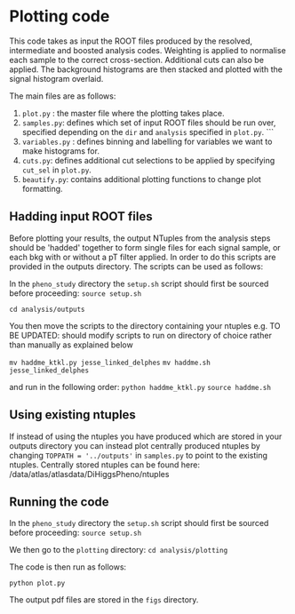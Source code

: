 # Plotting code

This code takes as input the ROOT files produced by the resolved, intermediate and boosted analysis codes. 
Weighting is applied to normalise each sample to the correct cross-section. Additional cuts can also be applied.
The background histograms are then stacked and plotted with the signal histogram overlaid. 

The main files are as follows: 
1) ```plot.py``` : the master file where the plotting takes place.
2) ```samples.py```: defines which set of input ROOT files should be run over, specified depending on the ```dir``` and ```analysis``` specified in ```plot.py```. ```
3) ```variables.py``` : defines binning and labelling for variables we want to make histograms for.
4) ```cuts.py```: defines additional cut selections to be applied by specifying ```cut_sel``` in ```plot.py```.
5) ```beautify.py```: contains additional plotting functions to change plot formatting. 

## Hadding input ROOT files

Before plotting your results, the output NTuples from the analysis steps should be 'hadded' together to form single files for each signal sample, or each bkg with or without a pT filter applied. In order to do this scripts are provided in the outputs directory. The scripts can be used as follows:

In the ```pheno_study``` directory the ```setup.sh``` script should first be sourced before proceeding:
```source setup.sh``` 

```cd analysis/outputs```

You then move the scripts to the directory containing your ntuples e.g. TO BE UPDATED: should modify scripts to run on directory of choice rather than manually as explained below

```mv haddme_ktkl.py jesse_linked_delphes```
```mv haddme.sh jesse_linked_delphes```

and run in the following order:
```python haddme_ktkl.py```
```source haddme.sh```

## Using existing ntuples

If instead of using the ntuples you have produced which are stored in your outputs directory you can instead plot centrally produced ntuples by changing ```TOPPATH = '../outputs'``` in ```samples.py``` to point to the existing ntuples. Centrally stored ntuples can be found here: /data/atlas/atlasdata/DiHiggsPheno/ntuples

## Running the code

In the ```pheno_study``` directory the ```setup.sh``` script should first be sourced before proceeding:
```source setup.sh``` 

We then go to the ```plotting``` directory: 
```cd analysis/plotting```

The code is then run as follows: 

```python plot.py```

The output pdf files are stored in the ```figs``` directory.  
